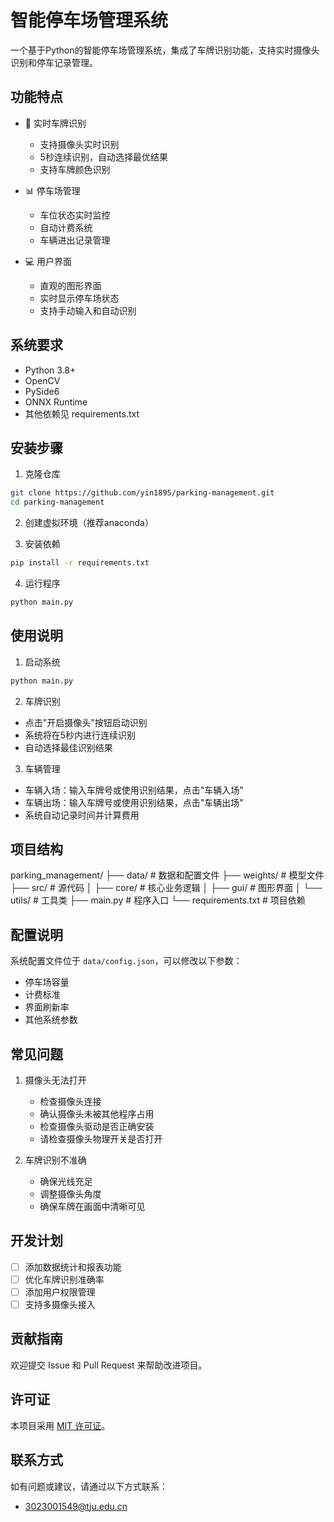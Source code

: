 # 智能停车场管理系统

一个基于Python的智能停车场管理系统，集成了车牌识别功能，支持实时摄像头识别和停车记录管理。

## 功能特点

- 🚗 实时车牌识别
  - 支持摄像头实时识别
  - 5秒连续识别，自动选择最优结果
  - 支持车牌颜色识别

- 📊 停车场管理
  - 车位状态实时监控
  - 自动计费系统
  - 车辆进出记录管理

- 💻 用户界面
  - 直观的图形界面
  - 实时显示停车场状态
  - 支持手动输入和自动识别

## 系统要求

- Python 3.8+
- OpenCV
- PySide6
- ONNX Runtime
- 其他依赖见 requirements.txt

## 安装步骤

1. 克隆仓库
```bash     
git clone https://github.com/yin1895/parking-management.git
cd parking-management
```
2. 创建虚拟环境（推荐anaconda）

3. 安装依赖
```bash
pip install -r requirements.txt
```
4. 运行程序
```bash
python main.py
```

## 使用说明
1. 启动系统
```bash
python main.py
```

2. 车牌识别
- 点击"开启摄像头"按钮启动识别
- 系统将在5秒内进行连续识别
- 自动选择最佳识别结果

3. 车辆管理
- 车辆入场：输入车牌号或使用识别结果，点击"车辆入场"
- 车辆出场：输入车牌号或使用识别结果，点击"车辆出场"
- 系统自动记录时间并计算费用

## 项目结构

parking_management/
├── data/ # 数据和配置文件
├── weights/ # 模型文件
├── src/ # 源代码
│ ├── core/ # 核心业务逻辑
│ ├── gui/ # 图形界面
│ └── utils/ # 工具类
├── main.py # 程序入口
└── requirements.txt # 项目依赖


## 配置说明

系统配置文件位于 `data/config.json`，可以修改以下参数：
- 停车场容量
- 计费标准
- 界面刷新率
- 其他系统参数

## 常见问题

1. 摄像头无法打开
   - 检查摄像头连接
   - 确认摄像头未被其他程序占用
   - 检查摄像头驱动是否正确安装
   - 请检查摄像头物理开关是否打开

2. 车牌识别不准确
   - 确保光线充足
   - 调整摄像头角度
   - 确保车牌在画面中清晰可见

## 开发计划

- [ ] 添加数据统计和报表功能
- [ ] 优化车牌识别准确率
- [ ] 添加用户权限管理
- [ ] 支持多摄像头接入

## 贡献指南

欢迎提交 Issue 和 Pull Request 来帮助改进项目。

## 许可证

本项目采用 [MIT 许可证](LICENSE)。

## 联系方式

如有问题或建议，请通过以下方式联系：
- 3023001549@tju.edu.cn
